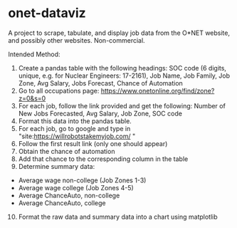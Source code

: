 # onet-dataviz
A project to scrape, tabulate, and display job data from the O*NET website, and possibly other websites. Non-commercial. 

Intended Method:
1. Create a pandas table with the following headings:
	SOC code (6 digits, unique, e.g. for Nuclear Engineers: 17-2161), Job Name, Job Family, Job Zone, Avg Salary, Jobs Forecast, Chance of Automation
2. Go to all occupations page: https://www.onetonline.org/find/zone?z=0&s=0
3. For each job, follow the link provided and get the following:
		Number of New Jobs Forecasted, Avg Salary, Job Zone, SOC code 
4. Format this data into the pandas table.
5. For each job, go to google and type in "site:https://willrobotstakemyjob.com/ <SOC code>"
6. Follow the first result link (only one should appear)
7. Obtain the chance of automation
8. Add that chance to the corresponding column in the table
9. Determine summary data:
- Average wage non-college (Job Zones 1-3)
- Average wage college (Job Zones 4-5)
- Average ChanceAuto, non-college
- Average ChanceAuto, college
10. Format the raw data and summary data into a chart using matplotlib

